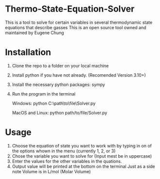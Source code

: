 # Thermo-State-Equation-Solver
This is a tool to solve for certain variables in several thermodynamic state equations that describe gasses
This is an open source tool owned and maintained by Eugene Chung

# Installation
1. Clone the repo to a folder on your local machine
2. Install python if you have not already. (Recomended Version 3.10+)
3. Install the necessary python packages: sympy
4. Run the program in the terminal

   Windows:
   python C:\path\to\file\Solver.py

   MacOS and Linux:
   python path/to/file/Solver.py

# Usage
1. Choose the equation of state you want to work with by typing in on of the options whown in the menu (currently 1, 2, or 3)
2. Chose the variable you want to solve for (Input mest be in uppercase)
3. Enter the values for the other variables in the quations.
4. Output value will be printed at the bottom on the terminal
   Just as a side note Volume is in L/mol (Molar Volume)
